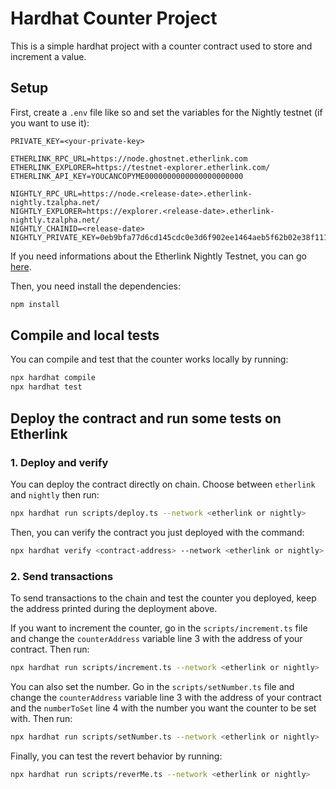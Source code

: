 # Hardhat Counter Project

This is a simple hardhat project with a counter contract used to store and increment a value.

## Setup

First, create a `.env` file like so and set the variables for the Nightly testnet (if you want to use it):
```
PRIVATE_KEY=<your-private-key>

ETHERLINK_RPC_URL=https://node.ghostnet.etherlink.com
ETHERLINK_EXPLORER=https://testnet-explorer.etherlink.com/
ETHERLINK_API_KEY=YOUCANCOPYME0000000000000000000000

NIGHTLY_RPC_URL=https://node.<release-date>.etherlink-nightly.tzalpha.net/
NIGHTLY_EXPLORER=https://explorer.<release-date>.etherlink-nightly.tzalpha.net/
NIGHTLY_CHAINID=<release-date>
NIGHTLY_PRIVATE_KEY=0eb9bfa77d6cd145cdc0e3d6f902ee1464aeb5f62b02e38f111c9b60cd3adab5
```

If you need informations about the Etherlink Nightly Testnet, you can go [here](https://etherlink-nightly.tzalpha.net).

Then, you need install the dependencies:
```bash
npm install
```

## Compile and local tests

You can compile and test that the counter works locally by running:
```bash
npx hardhat compile
npx hardhat test
```

## Deploy the contract and run some tests on Etherlink

### 1. Deploy and verify
You can deploy the contract directly on chain. Choose between `etherlink` and `nightly` then run:
```bash
npx hardhat run scripts/deploy.ts --network <etherlink or nightly>
```

Then, you can verify the contract you just deployed with the command:
```bash
npx hardhat verify <contract-address> --network <etherlink or nightly>
```

### 2. Send transactions

To send transactions to the chain and test the counter you deployed, keep the address printed during the deployment above.

If you want to increment the counter, go in the `scripts/increment.ts` file and change the `counterAddress` variable line 3 with the address of your contract. Then run:
```bash
npx hardhat run scripts/increment.ts --network <etherlink or nightly>
```

You can also set the number. Go in the `scripts/setNumber.ts` file and change the `counterAddress` variable line 3 with the address of your contract and the `numberToSet` line 4 with the number you want the counter to be set with. Then run:
```bash
npx hardhat run scripts/setNumber.ts --network <etherlink or nightly>
```

Finally, you can test the revert behavior by running:
```bash
npx hardhat run scripts/reverMe.ts --network <etherlink or nightly>
```
